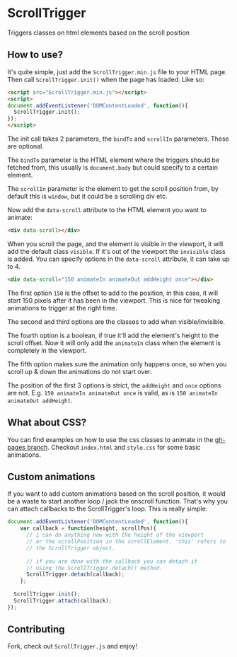 # ScrollTrigger
Triggers classes on html elements based on the scroll position

## How to use? ##
It's quite simple, just add the `ScrollTrigger.min.js` file to your HTML page. Then call `ScrollTrigger.init()` when the page has loaded. Like so:

```html
<script src="ScrollTrigger.min.js"></script>
<script>
document.addEventListener('DOMContentLoaded', function(){
  ScrollTrigger.init();
});
</script>
```

The init call takes 2 parameters, the `bindTo` and `scrollIn` parameters. These are optional.

The `bindTo` parameter is the HTML element where the triggers should be fetched from, this usually is `document.body` but could specify to a certain element.

The `scrollIn` parameter is the element to get the scroll position from, by default this is `window`, but it could be a scrolling div etc.

Now add the `data-scroll` attribute to the HTML element you want to animate:

```html
<div data-scroll></div>
```

When you scroll the page, and the element is visible in the viewport, it will add the default class `visible`. If it's out of the viewport the `invisible` class is added. You can specify options in the `data-scroll` attribute, it can take up to 4.

```html
<div data-scroll="150 animateIn animateOut addHeight once"></div>
```

The first option `150` is the offset to add to the position, in this case, it will start 150 pixels after it has been in the viewport. This is nice for tweaking animations to trigger at the right time.

The second and third options are the classes to add when visible/invisible.

The fourth option is a boolean, if true it'll add the element's height to the scroll offset. Now it will only add the `animateIn` class when the element is completely in the viewport.

The fifth option makes sure the animation only happens once, so when you scroll up & down the animations do not start over.

The position of the first 3 options is strict, the `addHeight` and `once` options are not. E.g. `150 animateIn animateOut once` is valid, as is `150 animateIn animateOut addHeight`.

## What about CSS? ##
You can find examples on how to use the css classes to animate in the [gh-pages branch](https://github.com/terwanerik/ScrollTrigger/tree/gh-pages). Checkout `index.html` and `style.css` for some basic animations.

## Custom animations ##
If you want to add custom animations based on the scroll position, it would be a waste to start another loop / jack the onscroll function. That's why you can attach callbacks to the ScrollTrigger's loop. This is really simple:

```javascript
document.addEventListener('DOMContentLoaded', function(){
	var callback = function(height, scrollPos){
	  // i can do anything now with the height of the viewport
	  // or the scrollPosition in the scrollElement. 'this' refers to
	  // the ScrollTrigger object.
	  
	  // if you are done with the callback you can detach it
	  // using the ScrollTrigger.detach() method.
	  ScrollTrigger.detach(callback);
	};
	
  ScrollTrigger.init();
  ScrollTrigger.attach(callback);
});
```

## Contributing
Fork, check out `ScrollTrigger.js` and enjoy!
